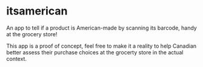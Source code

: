 # itsamerican
An app to tell if a product is American-made by scanning its barcode, handy at the grocery store!


This app is a proof of concept, feel free to make it a reality to help Canadian better assess their purchase choices at the grocerty store in the actual context.
